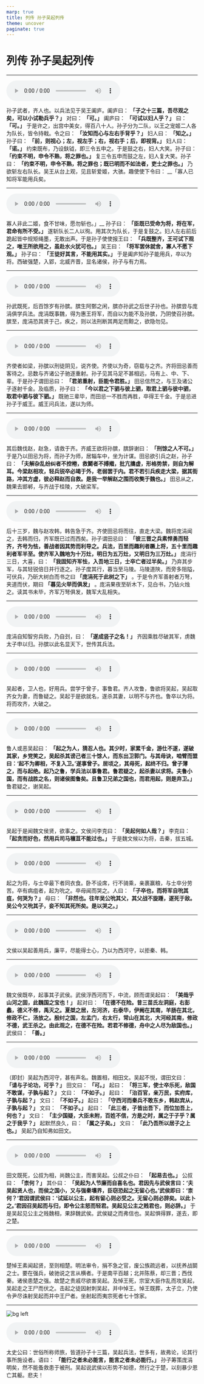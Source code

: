 ```yaml
---
marp: true
title: 列传 孙子吴起列传
theme: uncover
paginate: true
---
```


# 列传 孙子吴起列传

---

![](assets/audios/065/1.mp3)

孙子武者，齐人也。以兵法见于吴王阖庐。阖庐曰： __「子之十三篇，吾尽观之矣，可以小试勒兵乎？」__ 对曰： __「可。」__ 阖庐曰： __「可试以妇人乎？」__ 曰： __「可。」__ 于是许之，出宫中美女，得百八十人。孙子分为二队，以王之宠姬二人各为队长，皆令持戟。令之曰： __「汝知而心与左右手背乎？」__ 妇人曰： __「知之。」__ 孙子曰： __「前，则视心；左，视左手；右，视右手；后，即视背。」__ 妇人曰： __「诺。」__ 约束既布，乃设鈇钺，即三令五申之。于是鼓之右，妇人大笑。孙子曰： __「约束不明，申令不熟，将之罪也。」__ 复三令五申而鼓之左，妇人复大笑。孙子曰： __「约束不明，申令不熟，将之罪也；既已明而不如法者，吏士之罪也。」__ 乃欲斩左右队长。吴王从台上观，见且斩爱姬，大骇。趣使使下令曰： __「寡人已知将军能用兵矣。

---

![](assets/audios/065/2.mp3)

寡人非此二姬，食不甘味，愿勿斩也。」__ 孙子曰： __「臣既已受命为将，将在军，君命有所不受。」__ 遂斩队长二人以徇。用其次为队长，于是复鼓之。妇人左右前后跪起皆中规矩绳墨，无敢出声。于是孙子使使报王曰： __「兵既整齐，王可试下观之，唯王所欲用之，虽赴水火犹可也。」__ 吴王曰： __「将军罢休就舍，寡人不愿下观。」__ 孙子曰： __「王徒好其言，不能用其实。」__ 于是阖庐知孙子能用兵，卒以为将。西破强楚，入郢，北威齐晋，显名诸侯，孙子与有力焉。

---

![](assets/audios/065/3.mp3)

孙武既死，后百馀岁有孙膑。膑生阿鄄之闲，膑亦孙武之后世子孙也。孙膑尝与庞涓俱学兵法。庞涓既事魏，得为惠王将军，而自以为能不及孙膑，乃阴使召孙膑。膑至，庞涓恐其贤于己，疾之，则以法刑断其两足而黥之，欲隐勿见。

---

![](assets/audios/065/4.mp3)

齐使者如梁，孙膑以刑徒阴见，说齐使。齐使以为奇，窃载与之齐。齐将田忌善而客待之。忌数与齐诸公子驰逐重射。孙子见其马足不甚相远，马有上、中、下、辈。于是孙子谓田忌曰： __「君弟重射，臣能令君胜。」__ 田忌信然之，与王及诸公子逐射千金。及临质，孙子曰： __「今以君之下驷与彼上驷，取君上驷与彼中驷，取君中驷与彼下驷。」__ 既驰三辈毕，而田忌一不胜而再胜，卒得王千金。于是忌进孙子于威王。威王问兵法，遂以为师。

---

![](assets/audios/065/5.mp3)

其后魏伐赵，赵急，请救于齐。齐威王欲将孙膑，膑辞谢曰： __「刑馀之人不可。」__ 于是乃以田忌为将，而孙子为师，居辎车中，坐为计谋。田忌欲引兵之赵，孙子曰： __「夫解杂乱纷纠者不控棬，救鬬者不搏撠，批亢擣虚，形格势禁，则自为解耳。今梁赵相攻，轻兵锐卒必竭于外，老弱罢于内。君不若引兵疾走大梁，据其街路，冲其方虚，彼必释赵而自救。是我一举解赵之围而收獘于魏也。」__ 田忌从之，魏果去邯郸，与齐战于桂陵，大破梁军。

---

![](assets/audios/065/6.mp3)

后十三岁，魏与赵攻韩，韩告急于齐。齐使田忌将而往，直走大梁。魏将庞涓闻之，去韩而归，齐军既已过而西矣。孙子谓田忌曰： __「彼三晋之兵素悍勇而轻齐，齐号为怯，善战者因其势而利导之。兵法，百里而趣利者蹶上将，五十里而趣利者军半至。使齐军入魏地为十万灶，明日为五万灶，又明日为三万灶。」__ 庞涓行三日，大喜，曰： __「我固知齐军怯，入吾地三日，士卒亡者过半矣。」__ 乃弃其步军，与其轻锐倍日并行逐之。孙子度其行，暮当至马陵。马陵道陜，而旁多阻隘，可伏兵，乃斫大树白而书之曰 __「庞涓死于此树之下」__ 。于是令齐军善射者万弩，夹道而伏，期曰 __「暮见火举而俱发」__ 。庞涓果夜至斫木下，见白书，乃钻火烛之。读其书未毕，齐军万弩俱发，魏军大乱相失。

---

![](assets/audios/065/7.mp3)

庞涓自知智穷兵败，乃自刭，曰： __「遂成竖子之名！」__ 齐因乘胜尽破其军，虏魏太子申以归。孙膑以此名显天下，世传其兵法。

---

![](assets/audios/065/8.mp3)

吴起者，卫人也，好用兵。尝学于曾子，事鲁君。齐人攻鲁，鲁欲将吴起，吴起取齐女为妻，而鲁疑之。吴起于是欲就名，遂杀其妻，以明不与齐也。鲁卒以为将。将而攻齐，大破之。

---

![](assets/audios/065/9.mp3)

鲁人或恶吴起曰： __「起之为人，猜忍人也。其少时，家累千金，游仕不遂，遂破其家，乡党笑之，吴起杀其谤己者三十馀人，而东出卫郭门。与其母诀，啮臂而盟曰：‘起不为卿相，不复入卫。’遂事曾子。居顷之，其母死，起终不归。曾子薄之，而与起绝。起乃之鲁，学兵法以事鲁君。鲁君疑之，起杀妻以求将。夫鲁小国，而有战胜之名，则诸侯图鲁矣。且鲁卫兄弟之国也，而君用起，则是弃卫。」__ 鲁君疑之，谢吴起。

---

![](assets/audios/065/10.mp3)

吴起于是闻魏文侯贤，欲事之。文侯问李克曰： __「吴起何如人哉？」__ 李克曰： __「起贪而好色，然用兵司马穰苴不能过也。」__ 于是魏文候以为将，击秦，拔五城。

---

![](assets/audios/065/11.mp3)

起之为将，与士卒最下者同衣食。卧不设席，行不骑乘，亲裹赢粮，与士卒分劳苦。卒有病疽者，起为吮之。卒母闻而哭之。人曰： __「子卒也，而将军自吮其疽，何哭为？」__ 母曰： __「非然也。往年吴公吮其父，其父战不旋踵，遂死于敌。吴公今又吮其子，妾不知其死所矣。是以哭之。」__

---

![](assets/audios/065/12.mp3)

文侯以吴起善用兵，廉平，尽能得士心，乃以为西河守，以拒秦、韩。

---

![](assets/audios/065/13.mp3)

魏文侯既卒，起事其子武侯。武侯浮西河而下，中流，顾而谓吴起曰： __「美哉乎山河之固，此魏国之宝也！」__ 起对曰： __「在德不在险。昔三苗氏左洞庭，右彭蠡，德义不修，禹灭之。夏桀之居，左河济，右泰华，伊阙在其南，羊肠在其北，修政不仁，汤放之。殷纣之国，左孟门，右太行，常山在其北，大河经其南，修政不德，武王杀之。由此观之，在德不在险。若君不修德，舟中之人尽为敌国也。」__ 武侯曰： __「善。」__

---

![](assets/audios/065/14.mp3)

（即封）吴起为西河守，甚有声名。魏置相，相田文。吴起不悦，谓田文曰： __「请与子论功，可乎？」__ 田文曰： __「可。」__ 起曰： __「将三军，使士卒乐死，敌国不敢谋，子孰与起？」__ 文曰： __「不如子。」__ 起曰： __「治百官，亲万民，实府库，子孰与起？」__ 文曰： __「不如子。」__ 起曰： __「守西河而秦兵不敢东乡，韩赵宾从，子孰与起？」__ 文曰： __「不如子。」__ 起曰： __「此三者，子皆出吾下，而位加吾上，何也？」__ 文曰： __「主少国疑，大臣未附，百姓不信，方是之时，属之于子乎？属之于我乎？」__ 起默然良久，曰： __「属之子矣。」__ 文曰： __「此乃吾所以居子之上也。」__ 吴起乃自知弗如田文。

---

![](assets/audios/065/15.mp3)

田文既死，公叔为相，尚魏公主，而害吴起。公叔之仆曰： __「起易去也。」__ 公叔曰： __「柰何？」__ 其仆曰： __「吴起为人节廉而自喜名也。君因先与武侯言曰：‘夫吴起贤人也，而侯之国小，又与强秦壤界，臣窃恐起之无留心也。’武侯即曰：‘柰何？’君因谓武侯曰：‘试延以公主，起有留心则必受之。无留心则必辞矣。以此卜之。’君因召吴起而与归，即令公主怒而轻君。吴起见公主之贱君也，则必辞。」__ 于是吴起见公主之贱魏相，果辞魏武侯。武侯疑之而弗信也。吴起惧得罪，遂去，即之楚。

---

![](assets/audios/065/16.mp3)

楚悼王素闻起贤，至则相楚。明法审令，捐不急之官，废公族疏远者，以抚养战鬬之士。要在强兵，破驰说之言从横者。于是南平百越；北并陈蔡，却三晋；西伐秦。诸侯患楚之强。故楚之贵戚尽欲害吴起。及悼王死，宗室大臣作乱而攻吴起，吴起走之王尸而伏之。击起之徒因射刺吴起，并中悼王。悼王既葬，太子立，乃使令尹尽诛射吴起而并中王尸者。坐射起而夷宗死者七十馀家。

---

![bg left](assets/images/simaqian.jpg)

![](assets/audios/065/17.mp3)

太史公曰：世俗所称师旅，皆道孙子十三篇，吴起兵法，世多有，故弗论，论其行事所施设者。语曰： __「能行之者未必能言，能言之者未必能行。」__ 孙子筹策庞涓明矣，然不能蚤救患于被刑。吴起说武侯以形势不如德，然行之于楚，以刻暴少恩亡其躯。悲夫！